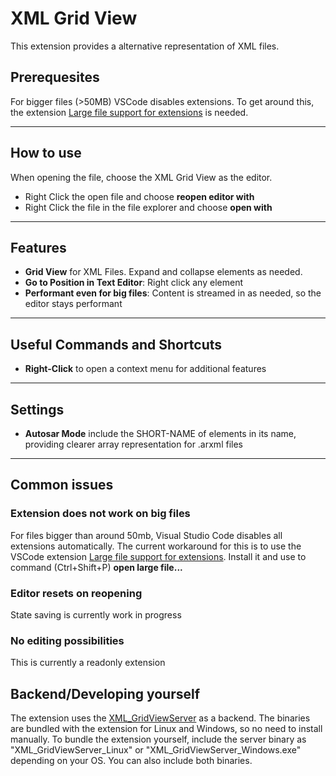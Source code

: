 # XML Grid View #

This extension provides a alternative representation of XML files.

## Prerequesites ##

For bigger files (>50MB) VSCode disables extensions. To get around this, the extension [Large file support for extensions](https://marketplace.visualstudio.com/items?itemName=mbehr1.vsc-lfs) is needed.

---------------

## How to use ##

When opening the file, choose the XML Grid View as the editor.
- Right Click the open file and choose **reopen editor with**
- Right Click the file in the file explorer and choose **open with**

---------------

## Features ##

- **Grid View** for XML Files. Expand and collapse elements as needed.
- **Go to Position in Text Editor**: Right click any element
- **Performant even for big files**: Content is streamed in as needed, so the editor stays performant

---------------

## Useful Commands and Shortcuts ##

- **Right-Click** to open a context menu for additional features

---------------

## Settings ##

- **Autosar Mode** include the SHORT-NAME of elements in its name, providing clearer array representation for .arxml files

---------------

## Common issues ##

### Extension does not work on big files ###

For files bigger than around 50mb, Visual Studio Code disables all extensions automatically.
The current workaround for this is to use the VSCode extension
[Large file support for extensions](https://marketplace.visualstudio.com/items?itemName=mbehr1.vsc-lfs).
Install it and use to command (Ctrl+Shift+P) **open large file...**

### Editor resets on reopening ###

State saving is currently work in progress

### No editing possibilities ###

This is currently a readonly extension

## Backend/Developing yourself ##

The extension uses the [XML_GridViewServer](https://github.com/JonasRock/XML_GridViewServer) as a backend. The binaries are bundled with the extension for Linux and Windows, so no need to install manually. To bundle the extension yourself, include the server binary as "XML_GridViewServer_Linux" or "XML_GridViewServer_Windows.exe" depending on your OS. You can also include both binaries.